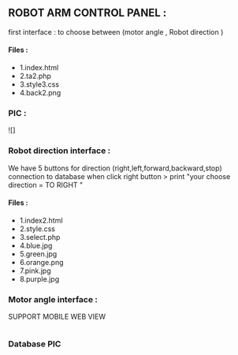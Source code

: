 ## ROBOT ARM CONTROL PANEL :
first interface :
to choose between (motor angle , Robot direction )
#### Files :
* 1.index.html
* 2.ta2.php
* 3.style3.css
* 4.back2.png 
### PIC :
![] 

### Robot direction interface :
We have 5 buttons for direction (right,left,forward,backward,stop)
connection to database when click right button > print "your choose direction = TO RIGHT "  

#### Files : 
* 1.index2.html
* 2.style.css
* 3.select.php
* 4.blue.jpg
* 5.green.jpg
* 6.orange.png
* 7.pink.jpg
* 8.purple.jpg

### Motor angle interface :

SUPPORT MOBILE WEB VIEW 

![]()

### Database PIC 




